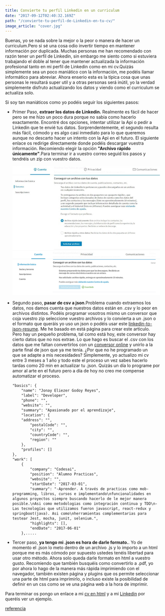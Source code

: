 ```yaml
---
title: Convierte tu perfil Linkedin en un curriculum
date: "2017-09-12T02:40:32.169Z"
path: "/convierte-tu-perfil-de-Linkedin-en-tu-cv/"
image_article: "cover.jpg"
---
```


Buenas, yo se nada sobre la mejor o la peor o manera de hacer un curriculum.Pero si sé una cosa odio invertir tiempo en mantener información por duplicada.
Muchas personas me han recomendado con razón tener un perfil de Linkedin, sin embargo me siento como si estuviera trabajando el doble al tener que mantener actualizada la información 
profesional tanto en mi perfil de Linkedin como en mi cv.Quizás simplemente sea un poco maniático con la información, me podéis llamar informático para abreviar.
Ahora enserio esta es la típica cosa que unas personas le resultará super util y a otras personas será inútil, yo la verdad simplemente disfruto actualizando los 
datos y viendo como el curriculum se actualiza solo. 

Si soy tan maniáticos como yo podéis seguir los siguientes pasos:

- Primer Paso, **extraer los datos de Linkedin.** Realmente es fácil de hacer pero se me hizo un poco dura porque no sabia como hacerlo exactamente.
    Encontré dos opciones, intentar utilizar la Api o pedir a Linkedin que te envié tus datos. Sorprendentemente, el segundo resulta más fácil, cómodo 
    y es algo casi inmediato para lo que queremos aunque no descarto hacer un intento con la Api en el futuro. 
    El siguiente enlace os redirige directamente donde podéis descargar vuestra información.
    Recomiendo elegir la opción **"Archivo rápido únicamente"**.Para terminar ir a vuestro correo seguid los pasos y tendréis un zip con vuestro datos.
    
    ![antes](screenshot2.jpg)![despues](screenshot1.jpg)    

- Segundo paso, **pasar de csv a json**.Problema cuando extraemos los datos, nos damos cuenta que nuestros datos están en .csv y lo peor en archivos distintos.
    Podéis programar vosotros mismo un conversor que coja vuestro zip seleccione vuestro archivos y lo convierta a un .json o el formato que queráis yo uso un 
    json o podéis usar este [linkedin-to-json-resume](https://jmperezperez.com/linkedin-to-json-resume/). Me he basado en está página para crear este articulo.
    Pero hay un pequeño problema, tal como está hoy, este conversor hay cierto datos que no nos extrae. Lo que hago es buscar el .csv con los datos que me faltan 
    convertirlos con un [conversor online](http://www.csvjson.com/csv2json) y unirlo a la parte final de json que ya me tenía. ¿Por que no he programado un  
    que se adapte a mis necesidades? Simplemente, yo actualizo mi cv entre 3 meses a 1 año y todo este el proceso un vez sabes hacerlo tardas como 20 min en actualizar
    tu .json. Quizás un día lo programe por amor al arte en el futuro pero a día de hoy no creo me compense automatizar el proceso.
    
    ```
    "basics": {
        "name": "Jonay Eliezer Godoy Reyes",
        "label": "Developer",
        "phone": "",
        "website": "",
        "summary": "Apasionado por el aprendizaje",
        "location": {
        "address": "",
            "postalCode": "",
            "city": "",
            "countryCode": "",
            "region": ""
        },
        "profiles": []
    },
    "work": [
        {
            "company": "Codesai",
            "position": "Alumno Practicas",
            "website": "",
            "startDate": "2017-03-01",
            "summary": "-Aprender. A través de practicas como mob-programming, libros, cursos e implementando\nfuncionalidades en algunos proyectos siempre buscando hacerlo de le mejor manera posible.\nAsi como metodologias como integración continua y TDD\n-Las tecnologías que utilizamos fueron javascript, react-redux y springboot(java). Asi como\nherramientas complementarias para testear Jest, mocha, junit, selenium.",
            "highlights": [],
            "endDate": "2017-06-01"
        },.....
    ```
    
- Tercer paso, **ya tengo mi .json es hora de darle formato.**. Yo de momento el .json lo meto dentro de un archivo .js y lo importo a un html porque me es más cómodo por supuesto
    ustedes tenéis libertad para usar otro método.
    Ahora solo queda darle formato en html a vuestro gusto. Recomiendo que también busquéis como convertirlo a .pdf, yo por ahora lo hago de la manera más rápida 
    imprimiendo con el navegador, también existen página y plugins que os permite seleccionar una parte de html para imprimirlo, o incluso existe la posibilidad de 
    definir en un css como se ve una página web a la hora de imprimir.
    
    
    
Para terminar os pongo un enlace a mi [cv en html](http://hablandoconmaquinas.com/conoceme/) y a mi [Linkedin](https://www.linkedin.com/in/jonay-eliezer-godoy-reyes-34a099111)
por queréis ver un ejemplo.

[referencia](https://jmperezperez.com/linkedin-to-json-resume/)